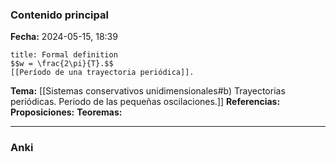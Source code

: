 ### Contenido principal

**Fecha:** 2024-05-15, 18:39

```ad-formal
title: Formal definition
$$w = \frac{2\pi}{T}.$$
[[Período de una trayectoria periódica]].
```

**Tema:** [[Sistemas conservativos unidimensionales#b) Trayectorias periódicas. Periodo de las pequeñas oscilaciones.]]
**Referencias:**
**Proposiciones:**
**Teoremas:**

---
### Anki
